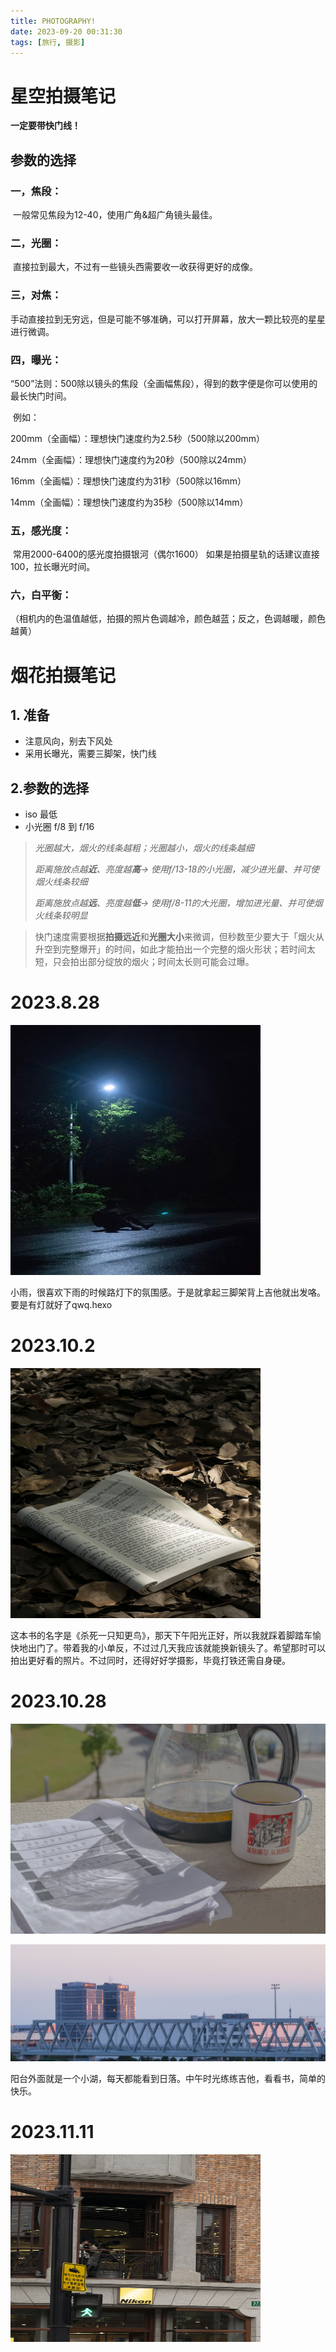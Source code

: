 ```yaml
---
title: PHOTOGRAPHY!
date: 2023-09-20 00:31:30
tags: [旅行, 摄影]
---
```






# 星空拍摄笔记

**一定要带快门线！**

## 参数的选择

### 一，焦段：

​	一般常见焦段为12-40，使用广角&超广角镜头最佳。

### 二，光圈：

​	直接拉到最大，不过有一些镜头西需要收一收获得更好的成像。

### 三，对焦：

​	手动直接拉到无穷远，但是可能不够准确，可以打开屏幕，放大一颗比较亮的星星进行微调。

### 四，曝光：

​	“500”法则：500除以镜头的焦段（全画幅焦段），得到的数字便是你可以使用的最长快门时间。

​	例如：

200mm（全画幅）：理想快门速度约为2.5秒（500除以200mm）

24mm（全画幅）：理想快门速度约为20秒（500除以24mm）

16mm（全画幅）：理想快门速度约为31秒（500除以16mm）

14mm（全画幅）：理想快门速度约为35秒（500除以14mm）

### 五，感光度：

​	常用2000-6400的感光度拍摄银河（偶尔1600）
​	如果是拍摄星轨的话建议直接100，拉长曝光时间。

### 六，白平衡：

（相机内的色温值越低，拍摄的照片色调越冷，颜色越蓝；反之，色调越暖，颜色越黄）

# 烟花拍摄笔记

## 1. 准备

* 注意风向，别去下风处
* 采用长曝光，需要三脚架，快门线

## 2.参数的选择

* iso 最低
* 小光圈 f/8 到 f/16

> *光圈越大，烟火的线条越粗；光圈越小，烟火的线条越细*
>
> *距离施放点越**近**、亮度越**高**→ 使用f/13-18的小光圈，减少进光量、并可使烟火线条较细*
>
> *距离施放点越**远**、亮度越**低**→ 使用f/8-11的大光圈，增加进光量、并可使烟火线条较明显*

> 快门速度需要根据**拍摄远近**和**光圈大小**来微调，但秒数至少要大于「烟火从升空到完整爆开」的时间，如此才能拍出一个完整的烟火形状；若时间太短，只会拍出部分绽放的烟火；时间太长则可能会过曝。



# 2023.8.28

<img src=" /images/2023828.jpg" width="400" height="400" alt="With Guitar In The Rain">

​	小雨，很喜欢下雨的时候路灯下的氛围感。于是就拿起三脚架背上吉他就出发咯。要是有灯就好了qwq.hexo

# 2023.10.2

<img src="/images/bookintheleaves.jpg" width="400" height="400" alt="bookInTheLeaves"/><br/>

​	这本书的名字是《杀死一只知更鸟》，那天下午阳光正好，所以我就踩着脚踏车愉快地出门了。带着我的小单反，不过过几天我应该就能换新镜头了。希望那时可以拍出更好看的照片。不过同时，还得好好学摄影，毕竟打铁还需自身硬。

# 2023.10.28

![gentle sunlight cheers me up](/images/202310281.jpg)

![one building's glow](/images/202310282.jpg)

​	阳台外面就是一个小湖，每天都能看到日落。中午时光练练吉他，看看书，简单的快乐。

# 2023.11.11

<img src=" /images/202311111.jpg" width="400" height="300" alt="NIKON GUYS">
